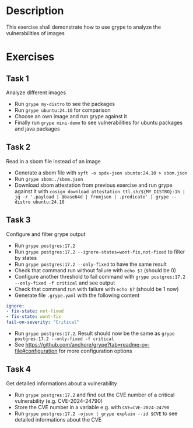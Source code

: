 # Description

This exercise shall demonstrate how to use grype to analyze the vulnerabilities of images

# Exercises

## Task 1

Analyze different images

* Run `grype my-distro` to see the packages
* Run `grype ubuntu:24.10` for comparison
* Choose an own image and run grype against it
* Finally run `grype mini-demo` to see vulnerabilities for ubuntu packages and java packages

## Task 2

Read in a sbom file instead of an image

* Generate a sbom file with `syft -o spdx-json ubuntu:24.10 > sbom.json`
* Run `grype sbom:./sbom.json`
* Download sbom attestation from previous exercise and run grype against it with `cosign download attestation ttl.sh/${MY_DISTRO}:1h | jq -r '.payload | @base64d | fromjson | .predicate' | grype --distro ubuntu:24.10`

## Task 3

Configure and filter grype output

* Run `grype postgres:17.2`
* Run `grype postgres:17.2 --ignore-states=wont-fix,not-fixed` to filter by states
* Run `grype postgres:17.2 --only-fixed` to have the same result
* Check that command run without failure with `echo $?` (should be 0)
* Configure another threshold to fail command with `grype postgres:17.2 --only-fixed -f critical` and see output
* Check that command run with failure with `echo $?` (should be 1 now)
* Generate file `.grype.yaml` with the following content

```yaml
ignore:
- fix-state: not-fixed
- fix-state: wont-fix
fail-on-severity: "Critical"
```

* Run `grype postgres:17.2`. Result should now be the same as `grype postgres:17.2 --only-fixed -f critical`
* See https://github.com/anchore/grype?tab=readme-ov-file#configuration for more configuration options

## Task 4

Get detailed informations about a vulnerability

* Run `grype postgres:17.2` and find out the CVE number of a critical vulnerability (e.g. CVE-2024-24790)
* Store the CVE number in a variable e.g. with `CVE=CVE-2024-24790`
* Run `grype postgres:17.2 -ojson | grype explain --id $CVE` to see detailed informations about the CVE
